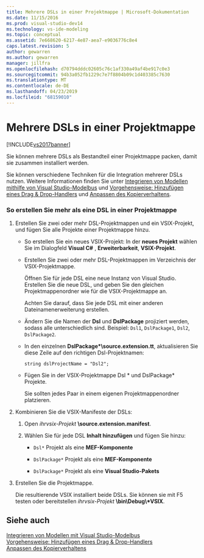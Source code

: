 ```yaml
---
title: Mehrere DSLs in einer Projektmappe | Microsoft-Dokumentation
ms.date: 11/15/2016
ms.prod: visual-studio-dev14
ms.technology: vs-ide-modeling
ms.topic: conceptual
ms.assetid: 7e668620-6217-4e87-aea7-e9036776c8e4
caps.latest.revision: 5
author: gewarren
ms.author: gewarren
manager: jillfra
ms.openlocfilehash: d70794dddc02605c76c1af330a49af4be917c0e3
ms.sourcegitcommit: 94b3a052fb1229c7e7f8804b09c1d403385c7630
ms.translationtype: MT
ms.contentlocale: de-DE
ms.lasthandoff: 04/23/2019
ms.locfileid: "68159010"
---
```

# <a name="multiple-dsls-in-one-solution"></a>Mehrere DSLs in einer Projektmappe
[!INCLUDE[vs2017banner](../includes/vs2017banner.md)]

Sie können mehrere DSLs als Bestandteil einer Projektmappe packen, damit sie zusammen installiert werden.  
  
 Sie können verschiedene Techniken für die Integration mehrerer DSLs nutzen. Weitere Informationen finden Sie unter [Integrieren von Modellen mithilfe von Visual Studio-Modelbus](../modeling/integrating-models-by-using-visual-studio-modelbus.md) und [Vorgehensweise: Hinzufügen eines Drag & Drop-Handlers](../modeling/how-to-add-a-drag-and-drop-handler.md) und [Anpassen des Kopierverhaltens](../modeling/customizing-copy-behavior.md).  
  
### <a name="to-build-more-than-one-dsl-in-the-same-solution"></a>So erstellen Sie mehr als eine DSL in einer Projektmappe  
  
1. Erstellen Sie zwei oder mehr DSL-Projektmappen und ein VSIX-Projekt, und fügen Sie alle Projekte einer Projektmappe hinzu.  
  
   - So erstellen Sie ein neues VSIX-Projekt: In der **neues Projekt** wählen Sie im Dialogfeld **Visual C#** , **Erweiterbarkeit**, **VSIX-Projekt**.  
  
   - Erstellen Sie zwei oder mehr DSL-Projektmappen im Verzeichnis der VSIX-Projektmappe.  
  
        Öffnen Sie für jede DSL eine neue Instanz von Visual Studio. Erstellen Sie die neue DSL, und geben Sie den gleichen Projektmappenordner wie für die VSIX-Projektmappe an.  
  
        Achten Sie darauf, dass Sie jede DSL mit einer anderen Dateinamenerweiterung erstellen.  
  
   - Ändern Sie die Namen der **Dsl** und **DslPackage** projiziert werden, sodass alle unterschiedlich sind. Beispiel: `Dsl1`, `DslPackage1`, `Dsl2`, `DslPackage2`.  
  
   - In den einzelnen **DslPackage\*\source.extension.tt**, aktualisieren Sie diese Zeile auf den richtigen Dsl-Projektnamen:  
  
        `string dslProjectName = "Dsl2";`  
  
   - Fügen Sie in der VSIX-Projektmappe Dsl * und DslPackage\* Projekte.  
  
        Sie sollten jedes Paar in einem eigenen Projektmappenordner platzieren.  
  
2. Kombinieren Sie die VSIX-Manifeste der DSLs:  
  
   1. Open _ihrvsix-Projekt_ **\source.extension.manifest**.  
  
   2. Wählen Sie für jede DSL **Inhalt hinzufügen** und fügen Sie hinzu:  
  
       - `Dsl*` Projekt als eine **MEF-Komponente**  
  
       - `DslPackage*` Projekt als eine **MEF-Komponente**  
  
       - `DslPackage*` Projekt als eine **Visual Studio-Pakets**  
  
3. Erstellen Sie die Projektmappe.  
  
   Die resultierende VSIX installiert beide DSLs. Sie können sie mit F5 testen oder bereitstellen _ihrvsix-Projekt_ **\bin\Debug\\\*VSIX**.  
  
## <a name="see-also"></a>Siehe auch  
 [Integrieren von Modellen mit Visual Studio-Modelbus](../modeling/integrating-models-by-using-visual-studio-modelbus.md)   
 [Vorgehensweise: Hinzufügen eines Drag & Drop-Handlers](../modeling/how-to-add-a-drag-and-drop-handler.md)   
 [Anpassen des Kopierverhaltens](../modeling/customizing-copy-behavior.md)

